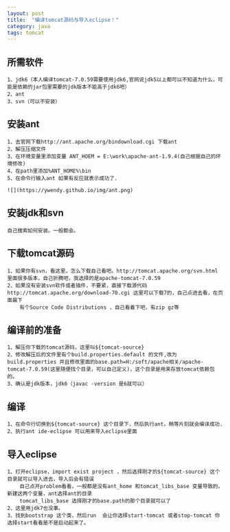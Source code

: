 ```yaml
---
layout: post
title:  "编译tomcat源码与导入eclipse！"
category: java
tags: tomcat
---
```


## 所需软件
	1、jdk6（本人编译tomcat-7.0.59需要使用jdk6,官网说jdk5以上都可以不知道为什么，可能是依赖的jar包里需要的jdk版本不能高于jdk6吧）
	2、ant
	3、svn（可以不安装）
## 安装ant
	1、去官网下载http://ant.apache.org/bindownload.cgi 下载ant
	2、解压压缩文件
	3、在环境变量里添加变量 ANT_HOEM = E:\work\apache-ant-1.9.4(自己根据自己的环境修改)
	4、在path里添加%ANT_HOME%\bin
	5、在命令行输入ant 如果有反应就表示成功了.
	
	![](https://ywendy.github.io/img/ant.png)
	
## 安装jdk和svn
	自己搜索如何安装。一般都会。
## 下载tomcat源码
	1、如果你有svn，看这里，怎么下载自己看吧。http://tomcat.apache.org/svn.html 里面很多版本，自己折腾吧，我选择的是apache-tomcat-7.0.59
	2、如果没有安装svn软件或者插件，不要紧，直接下载源代码http://tomcat.apache.org/download-70.cgi 这里可以下载7的，自己点进去看，在页面最下
		有个Source Code Distributions ，自己看着下吧，有zip gz等
	
## 编译前的准备
	1、解压你下载的tomcat源码，这里叫${tomcat-source}
	2、修改解压后的文件里有个build.properties.default 的文件,改为build.properties 并且修改里面的base.path=H:/soft/apache相关/apache-tomcat-7.0.59(这里随便找个目录，可以自己定义)，这个目录是用来存放tomcat依赖包的。
	3、确认是jdk版本，jdk6（javac -version 是6就可以）
	
	
## 编译
	1、在命令行切换到${tomcat-source} 这个目录下，然后执行ant，稍等片刻就会编译成功.
	2、执行ant ide-eclipse 可以用来导入eclipse里面
	
## 导入eclipse
	1、打开eclipse，import exist project ，然后选择刚才的${tomcat-source} 这个目录就可以导入进去，导入后会有错误
		自己点开problem看看，一般都是没有ant_home 和tomcat_libs_base 变量导致的，新建这两个变量，ant选择ant的目录
		tomcat_libs_base 选择刚才的base.path的那个目录就可以了
	2、这里用jdk7也没事。
	3、找到bootstrap 这个类，然后run  会让你选择start-tomcat 或者stop-tomcat 你选择start看看是不是启动起来了。


```java



```
